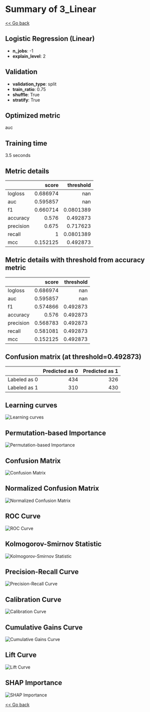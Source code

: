 # Summary of 3_Linear

[<< Go back](../README.md)

## Logistic Regression (Linear)

- **n_jobs**: -1
- **explain_level**: 2

## Validation

- **validation_type**: split
- **train_ratio**: 0.75
- **shuffle**: True
- **stratify**: True

## Optimized metric

auc

## Training time

3.5 seconds

## Metric details

|           |    score |   threshold |
|:----------|---------:|------------:|
| logloss   | 0.686974 | nan         |
| auc       | 0.595857 | nan         |
| f1        | 0.660714 |   0.0801389 |
| accuracy  | 0.576    |   0.492873  |
| precision | 0.675    |   0.717623  |
| recall    | 1        |   0.0801389 |
| mcc       | 0.152125 |   0.492873  |

## Metric details with threshold from accuracy metric

|           |    score |   threshold |
|:----------|---------:|------------:|
| logloss   | 0.686974 |  nan        |
| auc       | 0.595857 |  nan        |
| f1        | 0.574866 |    0.492873 |
| accuracy  | 0.576    |    0.492873 |
| precision | 0.568783 |    0.492873 |
| recall    | 0.581081 |    0.492873 |
| mcc       | 0.152125 |    0.492873 |

## Confusion matrix (at threshold=0.492873)

|              |   Predicted as 0 |   Predicted as 1 |
|:-------------|-----------------:|-----------------:|
| Labeled as 0 |              434 |              326 |
| Labeled as 1 |              310 |              430 |

## Learning curves

![Learning curves](learning_curves.png)

## Permutation-based Importance

![Permutation-based Importance](permutation_importance.png)

## Confusion Matrix

![Confusion Matrix](confusion_matrix.png)

## Normalized Confusion Matrix

![Normalized Confusion Matrix](confusion_matrix_normalized.png)

## ROC Curve

![ROC Curve](roc_curve.png)

## Kolmogorov-Smirnov Statistic

![Kolmogorov-Smirnov Statistic](ks_statistic.png)

## Precision-Recall Curve

![Precision-Recall Curve](precision_recall_curve.png)

## Calibration Curve

![Calibration Curve](calibration_curve_curve.png)

## Cumulative Gains Curve

![Cumulative Gains Curve](cumulative_gains_curve.png)

## Lift Curve

![Lift Curve](lift_curve.png)

## SHAP Importance

![SHAP Importance](shap_importance.png)

[<< Go back](../README.md)
